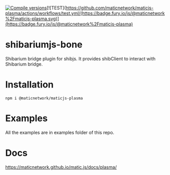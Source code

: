 [![Compile versions](https://github.com/google-github-actions/setup-cloud-sdk/actions/workflows/compile-versions.yml/badge.svg?branch=main)](https://github.com/google-github-actions/setup-cloud-sdk/actions/workflows/compile-versions.yml)[![TEST](https://github.com/maticnetwork/maticjs-plasma/actions/workflows/test.yml/(https://badge.fury.io/js/@maticnetwork%2Fmaticjs-plasma.svg)](https://badge.fury.io/js/@maticnetwork%2Fmaticjs-plasma)

# shibariumjs-bone
Shibarium bridge plugin for shibjs. It provides shibClient to interact with Shibarium bridge.

# Installation

```
npm i @maticnetwork/maticjs-plasma
```

# Examples

All the examples are in examples folder of this repo.

# Docs

https://maticnetwork.github.io/matic.js/docs/plasma/



